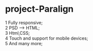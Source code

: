 # project-Paralign
1 Fully responsive;  
2 PSD --> HTML;  
3 Html,CSS;  
4 Touch and support for mobile devices;  
5 And many more;  

